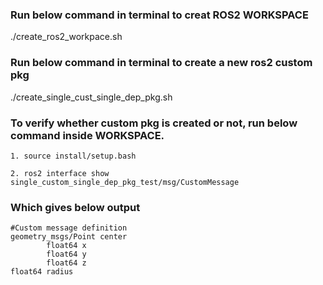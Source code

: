 ### Run below command in terminal to creat ROS2 WORKSPACE
./create_ros2_workpace.sh 


### Run below command in terminal to create a new ros2 custom pkg
./create_single_cust_single_dep_pkg.sh 


### To verify whether custom pkg is created or not, run below command inside WORKSPACE.
```
1. source install/setup.bash

2. ros2 interface show single_custom_single_dep_pkg_test/msg/CustomMessage
```

### Which gives below output
```
#Custom message definition
geometry_msgs/Point center
        float64 x
        float64 y
        float64 z
float64 radius
```